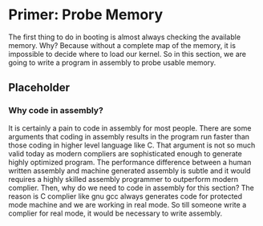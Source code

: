 # Primer: Probe Memory

The first thing to do in booting is almost always checking the available memory. Why? Because without a complete map of the memory, it is impossible to decide where to load our kernel. So in this section, we are going to write a program in assembly to probe usable memory.
<!-- TODO: a name for this section -->
## Placeholder

### Why code in assembly?

It is certainly a pain to code in assembly for most people. There are some arguments that coding in assembly results in the program run faster than those coding in higher level language like C. That argument is not so much valid today as modern compliers are sophisticated enough to generate highly optimized program. The performance difference between a human written assembly and machine generated assembly is subtle and it would requires a highly skilled assembly programmer to outperform modern complier.
Then, why do we need to code in assembly for this section? The reason is C complier like gnu gcc always generates code for protected mode machine and we are working in real mode. So till someone write a complier for real mode, it would be necessary to write assembly. 
